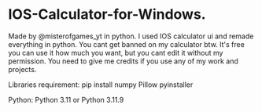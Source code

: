 # IOS-Calculator-for-Windows.

Made by @misterofgames_yt in python. I used IOS calculator ui and remade everything in python. You cant get banned on my calculator btw. It's free you can use it how much you want, but you cant edit it without my permission. You need to give me credits if you use any of my work and projects.


Libraries requirement: pip install numpy Pillow pyinstaller

Python: Python 3.11 or Python 3.11.9
